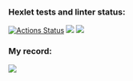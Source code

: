 ### Hexlet tests and linter status:
[![Actions Status](https://github.com/valeriapikul/frontend-project-44/actions/workflows/hexlet-check.yml/badge.svg)](https://github.com/valeriapikul/frontend-project-44/actions)
<a href="https://codeclimate.com/github/valeriapikul/frontend-project-44/maintainability"><img src="https://api.codeclimate.com/v1/badges/d849d712b90ec4022d20/maintainability" /></a>
<a href="https://codeclimate.com/github/valeriapikul/frontend-project-44/test_coverage"><img src="https://api.codeclimate.com/v1/badges/d849d712b90ec4022d20/test_coverage" /></a>

### My record:
<a href="https://asciinema.org/a/4YUIR7YW42NG5Hr0fMcvHI9pk" target="_blank"><img src="https://asciinema.org/a/4YUIR7YW42NG5Hr0fMcvHI9pk.svg" /></a>
